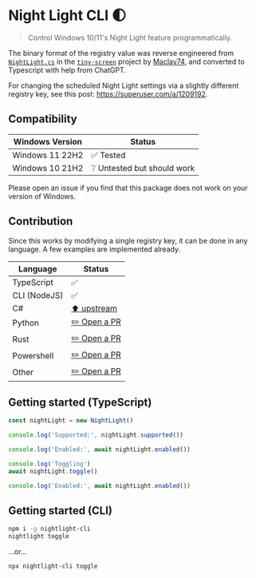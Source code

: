 # Night Light CLI 🌓

> Control Windows 10/11's Night Light feature programmatically.

The binary format of the registry value was reverse engineered from
[`NightLight.cs`](https://github.com/Maclay74/tiny-screen/blob/eb829186159309f01b31fe6d4d5201b5e63e07bd/TinyScreen/Src/Services/NightLight.cs)
in the [`tiny-screen`](https://github.com/Maclay74/tiny-screen) project
by [Maclay74](https://github.com/Maclay74), and converted to Typescript with
help from ChatGPT.

For changing the scheduled Night Light settings via a slightly different
registry key, see this post: <https://superuser.com/a/1209192>.

## Compatibility

Windows Version | Status
--------------- | ----------
Windows 11 22H2 | ✅ Tested
Windows 10 21H2 | ❔ Untested but should work

Please open an issue if you find that this package does not work on your version
of Windows.

## Contribution

Since this works by modifying a single registry key, it can be done in any
language. A few examples are implemented already.

Language     | Status
------------ | ------
TypeScript   | ✅
CLI (NodeJS) | ✅
C#           | [⬆️ upstream](https://github.com/Maclay74/tiny-screen/blob/eb829186159309f01b31fe6d4d5201b5e63e07bd/TinyScreen/Src/Services/NightLight.cs)
Python       | [✏️ Open a PR](https://github.com/nathanbabcock/nightlight-cli/compare)
Rust         | [✏️ Open a PR](https://github.com/nathanbabcock/nightlight-cli/compare)
Powershell   | [✏️ Open a PR](https://github.com/nathanbabcock/nightlight-cli/compare)
Other        | [✏️ Open a PR](https://github.com/nathanbabcock/nightlight-cli/compare)

## Getting started (TypeScript)

```ts
const nightLight = new NightLight()

console.log('Supported:', nightLight.supported())

console.log('Enabled:', await nightLight.enabled())

console.log('Toggling')
await nightLight.toggle()

console.log('Enabled:', await nightLight.enabled())
```

## Getting started (CLI)

```bash
npm i -g nightlight-cli
nightlight toggle
```

...or...

```bash
npx nightlight-cli toggle
```
